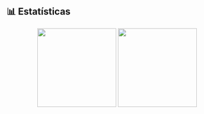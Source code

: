 ## 📊 Estatísticas

<div align="center">
  <img height="180em" src="https://github-readme-stats.vercel.app/api?username=Lfdomenico&show_icons=true&theme=tokyonight&cache_seconds=7200"/>
  <img height="180em" src="https://github-readme-stats.vercel.app/api/top-langs/?username=Lfdomenico&layout=compact&langs_count=7&theme=tokyonight&cache_seconds=7200"/>
</div>
</p>
